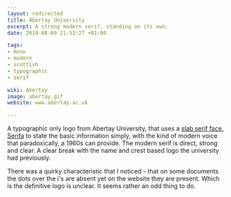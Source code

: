 ```yaml
---
layout: redirected
title: Abertay University
excerpt: A strong modern serif, standing on its own.
date: 2010-08-09 21:53:27 +01:00

tags:
- mono
- modern
- scottish
- typographic
- serif

wiki: Abertay
image: abertay.gif
website: www.abertay.ac.uk

---
```


A typographic only logo from Abertay University, that uses a [slab serif face, Serifa](http://typedia.com/explore/typeface/serifa/) to state the basic information simply, with the kind of modern voice that paradoxically, a 1960s can provide. The modern serif is direct, strong and clear. A clear break with the name and crest based logo the university had previously.

There was a quirky characteristic that I noticed - that on some documents the dots over the i's are absent yet on the website they are present. Which is the definitive logo is unclear. It seems rather an odd thing to do.
